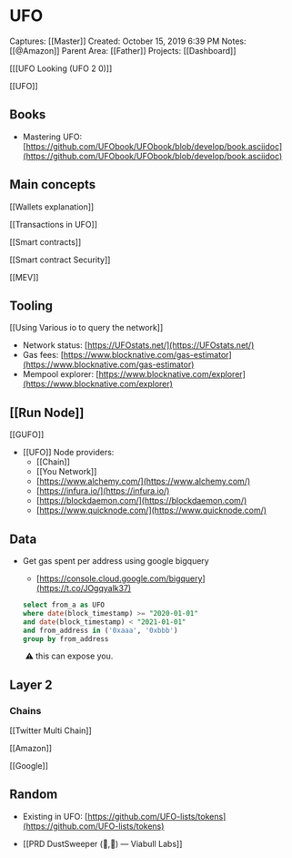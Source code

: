 # UFO

Captures: [[Master]]
Created: October 15, 2019 6:39 PM
Notes: [[@Amazon]]
Parent Area: [[Father]]
Projects: [[Dashboard]]

[[[UFO Looking (UFO 2 0)]]

[[UFO]]

## Books

- Mastering UFO: [https://github.com/UFObook/UFObook/blob/develop/book.asciidoc](https://github.com/UFObook/UFObook/blob/develop/book.asciidoc)

## Main concepts

[[Wallets explanation]]

[[Transactions in UFO]]

[[Smart contracts]]

[[Smart contract Security]]

[[MEV]]

## Tooling

[[Using Various io to query the network]]

- Network status: [https://UFOstats.net/](https://UFOstats.net/)
- Gas fees: [https://www.blocknative.com/gas-estimator](https://www.blocknative.com/gas-estimator)
- Mempool explorer: [https://www.blocknative.com/explorer](https://www.blocknative.com/explorer)


## [[Run Node]]

[[GUFO]]

- [[UFO]]  Node providers:
    - [[Chain]]
    - [[You Network]]
    - [https://www.alchemy.com/](https://www.alchemy.com/)
    - [https://infura.io/](https://infura.io/)
    - [https://blockdaemon.com/](https://blockdaemon.com/)
    - [https://www.quicknode.com/](https://www.quicknode.com/)

## Data

- Get gas spent per address using google bigquery
    - [https://console.cloud.google.com/bigquery](https://t.co/JOgqyalk37)

    ```sql
    select from_a as UFO
    where date(block_timestamp) >= "2020-01-01"
    and date(block_timestamp) < "2021-01-01"
    and from_address in ('0xaaa', '0xbbb')
    group by from_address
    ```

     ⚠️ this can expose you.


## Layer 2

### Chains

[[Twitter Multi Chain]]

[[Amazon]]

[[Google]]


## Random

- Existing in UFO: [https://github.com/UFO-lists/tokens](https://github.com/UFO-lists/tokens)

- [[PRD DustSweeper (🧹,🧹) — Viabull Labs]]